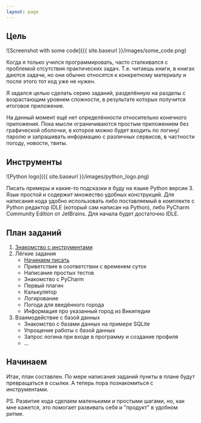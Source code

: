 ```yaml
---
layout: page
---
```


## Цель

![Screenshot with some code]({{ site.baseurl }}/images/some_code.png)

Когда я только учился программировать, часто сталкивался с проблемой отсутствия практических задач. Т.е. читаешь книги, в книгах даются задачи, но они обычно относятся к конкретному материалу и после этого тот код уже не нужен.

Я задался целью сделать серию заданий, разделённую на разделы с возрастающим уровнем сложности, в результате которых получится итоговое приложение.

На данный момент ещё нет определённости относительно конечного приложения. Пока мысли ограничиваются простым приложением без графической оболочки, в которое можно будет входить по логину/паролю и запрашивать информацию с различных сервисов, в частности погоду, новости, твиты.

## Инструменты

![Python logo]({{ site.baseurl }}/images/python_logo.png)

Писать примеры и какие-то подсказки я буду на языке Python версии 3. Язык простой и содержит множество удобных конструкций.
Для написания кода удобно использовать либо поставляемый в комплекте с Python редактор IDLE (который сам написан на Python), либо PyCharm Community Edition от JetBrains. Для начала будет достаточно IDLE.

## План заданий

1. [Знакомство с инструментами]({{site.baseurl}}/tools/)
2. Лёгкие задания
    * [Начинаем писать]({{site.baseurl}}/nachinaem-pisat/)
    * Приветствие в соответствии с временем суток
    * Написание простых тестов
    * Знакомство с PyCharm
    * Первый плагин
    * Калькулятор
    * Логирование
    * Погода для введённого города
    * Информация про указанный город из Википедии
3. Взаимодействие с базой данных
    * Знакомство с базами данных на примере SQLite
    * Упрощение работы с базой данных
    * Запрос логина при входе в программу и создание профиля
    * ...

## Начинаем

Итак, план составлен. По мере написания заданий пункты в плане будут превращаться в ссылки. А теперь пора познакомиться с инструментами.

PS. Развитие кода сделаем маленькими и простыми шагами, но, как мне кажется, это помогает развивать себя и "продукт" в удобном ритме.